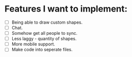 # Features I want to implement:

- [ ] Being able to draw custom shapes.
- [ ] Chat.
- [ ] Somehow get all people to sync.
- [ ] Less laggy - quantity of shapes.
- [ ] More mobile support.
- [ ] Make code into seperate files.

